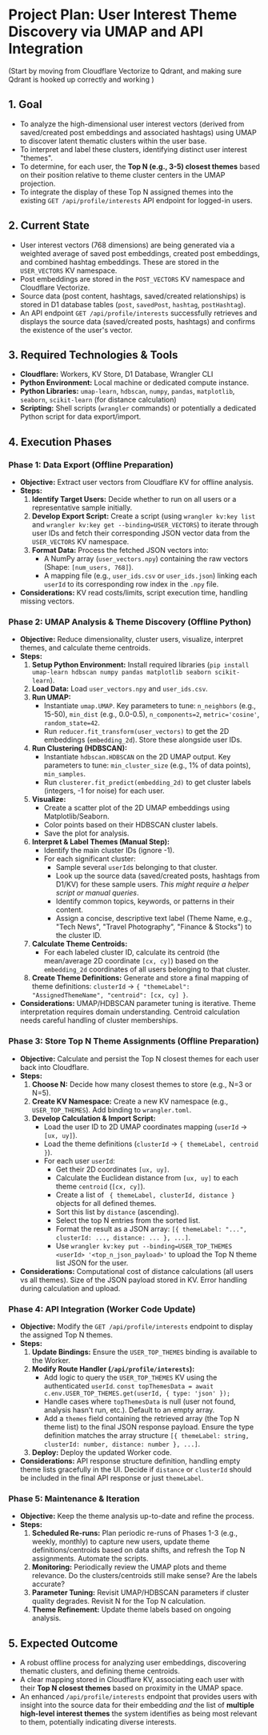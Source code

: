 # Project Plan: User Interest Theme Discovery via UMAP and API Integration

(Start by moving from Cloudflare Vectorize to Qdrant, and making sure Qdrant is hooked up correctly and working )

## 1. Goal

- To analyze the high-dimensional user interest vectors (derived from saved/created post embeddings and associated hashtags) using UMAP to discover latent thematic clusters within the user base.
- To interpret and label these clusters, identifying distinct user interest "themes".
- To determine, for each user, the **Top N (e.g., 3-5) closest themes** based on their position relative to theme cluster centers in the UMAP projection.
- To integrate the display of these Top N assigned themes into the existing `GET /api/profile/interests` API endpoint for logged-in users.

## 2. Current State

- User interest vectors (768 dimensions) are being generated via a weighted average of saved post embeddings, created post embeddings, and combined hashtag embeddings. These are stored in the `USER_VECTORS` KV namespace.
- Post embeddings are stored in the `POST_VECTORS` KV namespace and Cloudflare Vectorize.
- Source data (post content, hashtags, saved/created relationships) is stored in D1 database tables (`post`, `savedPost`, `hashtag`, `postHashtag`).
- An API endpoint `GET /api/profile/interests` successfully retrieves and displays the source data (saved/created posts, hashtags) and confirms the existence of the user's vector.

## 3. Required Technologies & Tools

- **Cloudflare:** Workers, KV Store, D1 Database, Wrangler CLI
- **Python Environment:** Local machine or dedicated compute instance.
- **Python Libraries:** `umap-learn`, `hdbscan`, `numpy`, `pandas`, `matplotlib`, `seaborn`, `scikit-learn` (for distance calculation)
- **Scripting:** Shell scripts (`wrangler` commands) or potentially a dedicated Python script for data export/import.

## 4. Execution Phases

### Phase 1: Data Export (Offline Preparation)

- **Objective:** Extract user vectors from Cloudflare KV for offline analysis.
- **Steps:**
  1.  **Identify Target Users:** Decide whether to run on all users or a representative sample initially.
  2.  **Develop Export Script:** Create a script (using `wrangler kv:key list` and `wrangler kv:key get --binding=USER_VECTORS`) to iterate through user IDs and fetch their corresponding JSON vector data from the `USER_VECTORS` KV namespace.
  3.  **Format Data:** Process the fetched JSON vectors into:
      - A NumPy array (`user_vectors.npy`) containing the raw vectors (Shape: `[num_users, 768]`).
      - A mapping file (e.g., `user_ids.csv` or `user_ids.json`) linking each `userId` to its corresponding row index in the `.npy` file.
- **Considerations:** KV read costs/limits, script execution time, handling missing vectors.

### Phase 2: UMAP Analysis & Theme Discovery (Offline Python)

- **Objective:** Reduce dimensionality, cluster users, visualize, interpret themes, and calculate theme centroids.
- **Steps:**
  1.  **Setup Python Environment:** Install required libraries (`pip install umap-learn hdbscan numpy pandas matplotlib seaborn scikit-learn`).
  2.  **Load Data:** Load `user_vectors.npy` and `user_ids.csv`.
  3.  **Run UMAP:**
      - Instantiate `umap.UMAP`. Key parameters to tune: `n_neighbors` (e.g., 15-50), `min_dist` (e.g., 0.0-0.5), `n_components=2`, `metric='cosine'`, `random_state=42`.
      - Run `reducer.fit_transform(user_vectors)` to get the 2D embeddings (`embedding_2d`). Store these alongside user IDs.
  4.  **Run Clustering (HDBSCAN):**
      - Instantiate `hdbscan.HDBSCAN` on the 2D UMAP output. Key parameters to tune: `min_cluster_size` (e.g., 1% of data points), `min_samples`.
      - Run `clusterer.fit_predict(embedding_2d)` to get cluster labels (integers, -1 for noise) for each user.
  5.  **Visualize:**
      - Create a scatter plot of the 2D UMAP embeddings using Matplotlib/Seaborn.
      - Color points based on their HDBSCAN cluster labels.
      - Save the plot for analysis.
  6.  **Interpret & Label Themes (Manual Step):**
      - Identify the main cluster IDs (ignore -1).
      - For each significant cluster:
        - Sample several `userId`s belonging to that cluster.
        - Look up the source data (saved/created posts, hashtags from D1/KV) for these sample users. _This might require a helper script or manual queries_.
        - Identify common topics, keywords, or patterns in their content.
        - Assign a concise, descriptive text label (Theme Name, e.g., "Tech News", "Travel Photography", "Finance & Stocks") to the cluster ID.
  7.  **Calculate Theme Centroids:**
      - For each labeled cluster ID, calculate its centroid (the mean/average 2D coordinate `[cx, cy]`) based on the `embedding_2d` coordinates of all users belonging to that cluster.
  8.  **Create Theme Definitions:** Generate and store a final mapping of theme definitions: `clusterId` -> `{ "themeLabel": "AssignedThemeName", "centroid": [cx, cy] }`.
- **Considerations:** UMAP/HDBSCAN parameter tuning is iterative. Theme interpretation requires domain understanding. Centroid calculation needs careful handling of cluster memberships.

### Phase 3: Store Top N Theme Assignments (Offline Preparation)

- **Objective:** Calculate and persist the Top N closest themes for each user back into Cloudflare.
- **Steps:**
  1.  **Choose N:** Decide how many closest themes to store (e.g., N=3 or N=5).
  2.  **Create KV Namespace:** Create a new KV namespace (e.g., `USER_TOP_THEMES`). Add binding to `wrangler.toml`.
  3.  **Develop Calculation & Import Script:**
      - Load the user ID to 2D UMAP coordinates mapping (`userId` -> `[ux, uy]`).
      - Load the theme definitions (`clusterId` -> `{ themeLabel, centroid }`).
      - For each user `userId`:
        - Get their 2D coordinates `[ux, uy]`.
        - Calculate the Euclidean distance from `[ux, uy]` to each theme `centroid` (`[cx, cy]`).
        - Create a list of ` { themeLabel, clusterId, distance }` objects for all defined themes.
        - Sort this list by `distance` (ascending).
        - Select the top N entries from the sorted list.
        - Format the result as a JSON array: `[{ themeLabel: "...", clusterId: ..., distance: ... }, ...]`.
        - Use `wrangler kv:key put --binding=USER_TOP_THEMES <userId> '<top_n_json_payload>'` to upload the Top N theme list JSON for the user.
- **Considerations:** Computational cost of distance calculations (all users vs all themes). Size of the JSON payload stored in KV. Error handling during calculation and upload.

### Phase 4: API Integration (Worker Code Update)

- **Objective:** Modify the `GET /api/profile/interests` endpoint to display the assigned Top N themes.
- **Steps:**
  1.  **Update Bindings:** Ensure the `USER_TOP_THEMES` binding is available to the Worker.
  2.  **Modify Route Handler (`/api/profile/interests`):**
      - Add logic to query the `USER_TOP_THEMES` KV using the authenticated `userId`. `const topThemesData = await c.env.USER_TOP_THEMES.get(userId, { type: 'json' });`
      - Handle cases where `topThemesData` is null (user not found, analysis hasn't run, etc.). Default to an empty array.
      - Add a `themes` field containing the retrieved array (the Top N theme list) to the final JSON response payload. Ensure the type definition matches the array structure `[{ themeLabel: string, clusterId: number, distance: number }, ...]`.
  3.  **Deploy:** Deploy the updated Worker code.
- **Considerations:** API response structure definition, handling empty theme lists gracefully in the UI. Decide if `distance` or `clusterId` should be included in the final API response or just `themeLabel`.

### Phase 5: Maintenance & Iteration

- **Objective:** Keep the theme analysis up-to-date and refine the process.
- **Steps:**
  1.  **Scheduled Re-runs:** Plan periodic re-runs of Phases 1-3 (e.g., weekly, monthly) to capture new users, update theme definitions/centroids based on data shifts, and refresh the Top N assignments. Automate the scripts.
  2.  **Monitoring:** Periodically review the UMAP plots and theme relevance. Do the clusters/centroids still make sense? Are the labels accurate?
  3.  **Parameter Tuning:** Revisit UMAP/HDBSCAN parameters if cluster quality degrades. Revisit N for the Top N calculation.
  4.  **Theme Refinement:** Update theme labels based on ongoing analysis.

## 5. Expected Outcome

- A robust offline process for analyzing user embeddings, discovering thematic clusters, and defining theme centroids.
- A clear mapping stored in Cloudflare KV, associating each user with their **Top N closest themes** based on proximity in the UMAP space.
- An enhanced `/api/profile/interests` endpoint that provides users with insight into the source data for their embedding _and_ the list of **multiple high-level interest themes** the system identifies as being most relevant to them, potentially indicating diverse interests.
